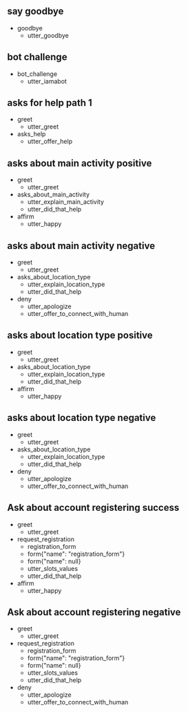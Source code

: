 ## say goodbye
* goodbye
  - utter_goodbye

## bot challenge
* bot_challenge
  - utter_iamabot


## asks for help path 1
* greet
    - utter_greet
* asks_help
    - utter_offer_help


## asks about main activity positive
* greet
    - utter_greet
* asks_about_main_activity
    - utter_explain_main_activity
    - utter_did_that_help
* affirm
  - utter_happy


## asks about main activity negative
* greet
    - utter_greet
* asks_about_location_type
    - utter_explain_location_type
    - utter_did_that_help
* deny
  - utter_apologize
  - utter_offer_to_connect_with_human

## asks about location type positive
* greet
    - utter_greet
* asks_about_location_type
    - utter_explain_location_type
    - utter_did_that_help
* affirm
  - utter_happy


## asks about location type negative
* greet
    - utter_greet
* asks_about_location_type
    - utter_explain_location_type
    - utter_did_that_help
* deny
  - utter_apologize
  - utter_offer_to_connect_with_human


## Ask about account registering success
* greet
    - utter_greet
* request_registration
    - registration_form
    - form{"name": "registration_form"}
    - form{"name": null}
    - utter_slots_values
    - utter_did_that_help
* affirm
  - utter_happy

## Ask about account registering negative
* greet
    - utter_greet
* request_registration
    - registration_form
    - form{"name": "registration_form"}
    - form{"name": null}
    - utter_slots_values
    - utter_did_that_help
* deny
  - utter_apologize
  - utter_offer_to_connect_with_human
